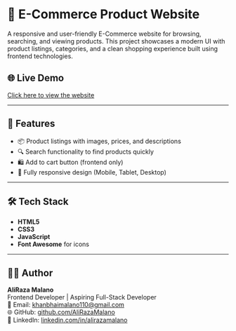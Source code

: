 # 🛒 E-Commerce Product Website

A responsive and user-friendly E-Commerce website for browsing, searching, and viewing products. This project showcases a modern UI with product listings, categories, and a clean shopping experience built using frontend technologies.

## 🌐 Live Demo

[Click here to view the website](https://aliraza-malano.github.io/E-Commerce_Product_Website/)

---

## 🚀 Features

- 📦 Product listings with images, prices, and descriptions  
- 🔍 Search functionality to find products quickly  
- 🛍️ Add to cart button (frontend only)  
- 📱 Fully responsive design (Mobile, Tablet, Desktop)  

---

## 🛠️ Tech Stack

- **HTML5**
- **CSS3**
- **JavaScript**
- **Font Awesome** for icons

---

## 👨‍💻 Author

**AliRaza Malano**  
Frontend Developer | Aspiring Full-Stack Developer  
📧 Email: khanbhaimalano110@gmail.com  
🌐 GitHub: [github.com/AliRazaMalano](https://github.com/AliRaza-Malano)  
🔗 LinkedIn: [linkedin.com/in/alirazamalano](linkedin.com/in/aliraza-malano-bb4898361)
